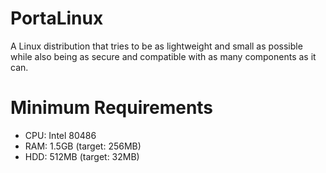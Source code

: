 # PortaLinux

A Linux distribution that tries to be as lightweight and small as possible while
also being as secure and compatible with as many components as it can.

# Minimum Requirements

- CPU: Intel 80486
- RAM: 1.5GB (target: 256MB)
- HDD: 512MB (target: 32MB)
